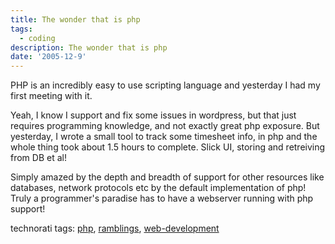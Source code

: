 ```yaml
---
title: The wonder that is php
tags:
  - coding
description: The wonder that is php
date: '2005-12-9'
---
```


PHP is an incredibly easy to use scripting language and yesterday I had my first meeting with it.

Yeah, I know I support and fix some issues in wordpress, but that just requires programming knowledge, and not exactly great php exposure. But yesterday, I wrote a small tool to track some timesheet info, in php and the whole thing took about 1.5 hours to complete. Slick UI, storing and retreiving from DB et al!

Simply amazed by the depth and breadth of support for other resources like databases, network protocols etc by the default implementation of php! Truly a programmer's paradise has to have a webserver running with php support!

technorati tags: [php][0], [ramblings][1], [web-development][2]



[0]: http://technorati.com/tag/php
[1]: http://technorati.com/tag/ramblings
[2]: http://technorati.com/tag/web-development
